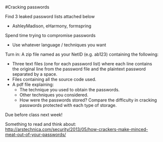 #Cracking passwords

Find 3 leaked password lists attached below
 * AshleyMadison, eHarmony, formspring

Spend time trying to compromise passwords
 * Use whatever language / techniques you want

Turn in: A zip file named as your NetID (e.g. ab123) containing the following:
 * Three text files (one for each password list) where each line contains the original line from the password file and the plaintext password separated by a space.  
 * Files containing all the source code used.
 * A pdf file explaining:
   * The technique you used to obtain the passwords.
   * Other techniques you considered.
   * How were the passwords stored? Compare the difficulty in cracking passwords protected with each type of storage.

Due before class next week!

Something to read and think about: http://arstechnica.com/security/2013/05/how-crackers-make-minced-meat-out-of-your-passwords/

 
